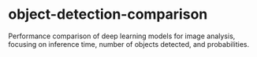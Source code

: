 # object-detection-comparison
 Performance comparison of deep learning models for image analysis, focusing on inference time, number of objects detected, and probabilities.
